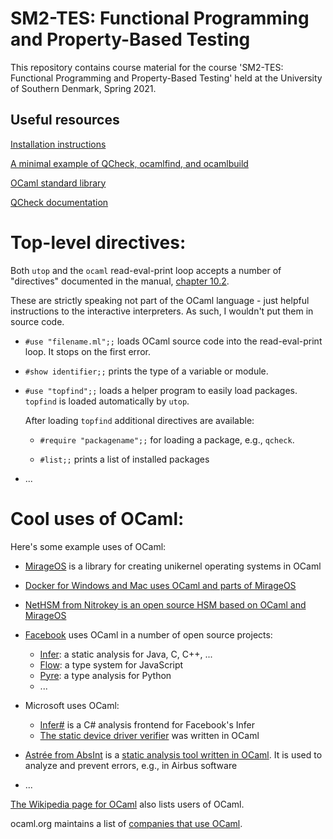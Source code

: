 SM2-TES: Functional Programming and Property-Based Testing
==========================================================

This repository contains course material for the course 'SM2-TES:
Functional Programming and Property-Based Testing' held at the
University of Southern Denmark, Spring 2021.


Useful resources
----------------

[Installation instructions](INSTALL.md)

[A minimal example of QCheck, ocamlfind, and ocamlbuild](https://github.com/jmid/qcheck-example)

[OCaml standard library](http://caml.inria.fr/pub/docs/manual-ocaml/libref/)

[QCheck documentation](http://c-cube.github.io/qcheck/0.16/qcheck/)


Top-level directives:
=====================

Both `utop` and the `ocaml` read-eval-print loop accepts a number of "directives"
documented in the manual, [chapter 10.2](https://caml.inria.fr/pub/docs/manual-ocaml/toplevel.html#sec298).

These are strictly speaking not part of the OCaml language - just helpful instructions
to the interactive interpreters. As such, I wouldn't put them in source code.

 - `#use "filename.ml";;`  loads OCaml source code into the read-eval-print loop. It stops on the first error.

 - `#show identifier;;`   prints the type of a variable or module.

 - `#use "topfind";;`    loads a helper program to easily load packages. `topfind` is loaded automatically by `utop`.

    After loading `topfind` additional directives are available:

    * `#require "packagename";;`   for loading a package, e.g., `qcheck`.

    * `#list;;`           prints a list of installed packages

 - ...


Cool uses of OCaml:
===================

Here's some example uses of OCaml:

 - [MirageOS](https://mirage.io/) is a library for creating unikernel operating systems in OCaml

 - [Docker for Windows and Mac uses OCaml and parts of MirageOS](https://www.docker.com/blog/docker-for-mac-windows-beta/)

 - [NetHSM from Nitrokey is an open source HSM based on OCaml and MirageOS](https://www.nitrokey.com/products/nethsm)

 - [Facebook](https://github.com/facebook/) uses OCaml in a number of open source projects:
   * [Infer](https://github.com/facebook/infer): a static analysis for Java, C, C++, ...
   * [Flow](https://github.com/facebook/flow): a type system for JavaScript
   * [Pyre](https://github.com/facebook/pyre-check): a type analysis for Python
   * ...

 - Microsoft uses OCaml:
   * [Infer#](https://github.com/microsoft/infersharp) is a C# analysis frontend for Facebook's Infer
   * [The static device driver verifier](https://en.wikipedia.org/wiki/SLAM_project) was written in OCaml

 - [Astrée from AbsInt](https://www.absint.com/astree/) is a [static analysis tool written in OCaml](https://www.astree.ens.fr/). It is used to analyze and prevent errors, e.g., in Airbus software

 - ...

[The Wikipedia page for OCaml](https://en.wikipedia.org/wiki/OCaml#Software_written_in_OCaml) also lists users of OCaml.

ocaml.org maintains a list of [companies that use OCaml](https://ocaml.org/learn/companies.html).
